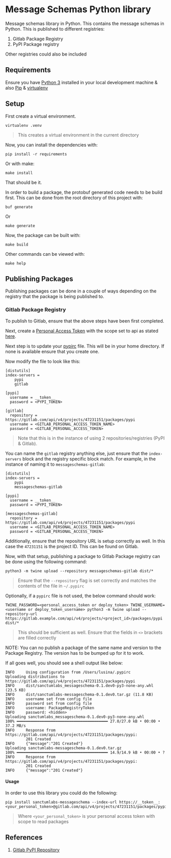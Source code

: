 # Message Schemas Python library

Message schemas library in Python. This contains the message schemas in Python. This is published to different registries:

1. Gitlab Package Registry
2. PyPI Package registry

Other registries could also be included

## Requirements

Ensure you have [Python 3](https://www.python.org/downloads/) installed in your local development machine & also [Pip](https://pypi.org/project/pip/) &  [virtualenv](https://virtualenv.pypa.io/)

## Setup

First create a virtual environment.

``` shell
virtualenv .venv
```

> This creates a virtual environment in the current directory

Now, you can install the dependencies with:

```shell
pip install -r requirements
```

Or with make:

```shell
make install
```

That should be it.

In order to build a package, the protobuf generated code needs to be build first. This can be done from the root directory of this project with:

```shell
buf generate
```

Or

```shell
make generate
```

Now, the package can be built with:

```shell
make build
```

Other commands can be viewed with:

```shell
make help
```

## Publishing Packages

Publishing packages can be done in a couple of ways depending on the registry that the package is being published to.

### Gitlab Package Registry

To publish to Gitlab, ensure that the above steps have been first completed.

Next, create a [Personal Access Token](https://docs.gitlab.com/ee/user/profile/personal_access_tokens.html) with the scope set to api as stated [here](https://docs.gitlab.com/ee/user/packages/pypi_repository/#authenticate-with-the-package-registry).

Next step is to update your [pypirc](~/.pypirc) file. This will be in your home directory. If none is available ensure that you create one.

Now modify the file to look like this:

```pypirc
[distutils]
index-servers =
    pypi
    gitlab

[pypi]
  username = __token__
  password = <PYPI_TOKEN>

[gitlab]
  repository = https://gitlab.com/api/v4/projects/47231151/packages/pypi
  username = <GITLAB_PERSONAL_ACCESS_TOKEN_NAME>
  password = <GITLAB_PERSONAL_ACCESS_TOKEN>
```

> Note that this is in the instance of using 2 repositories/registries (PyPI & Gitlab).

You can name the `gitlab` registry anything else, just ensure that the `index-servers` block and the registry specific block match. For example, in the instance of naming it to `messageschemas-gitlab`:

```pypirc
[distutils]
index-servers =
    pypi
    messageschemas-gitlab

[pypi]
  username = __token__
  password = <PYPI_TOKEN>

[messageschemas-gitlab]
  repository = https://gitlab.com/api/v4/projects/47231151/packages/pypi
  username = <GITLAB_PERSONAL_ACCESS_TOKEN_NAME>
  password = <GITLAB_PERSONAL_ACCESS_TOKEN>
```

Additionally, ensure that the repository URL is setup correctly as well. In this case the `47231151` is the project ID. This can be found on Gitlab.

Now, with that setup, publishing a package to Gitlab Package registry can be done using the following command:

```shell
python3 -m twine upload --repository messageschemas-gitlab dist/*
```

> Ensure that the `--repository` flag is set correctly and matches the contents of the file in `~/.pypirc`

Optionally, if a `pypirc` file is not used, the below command should work:

```shell
TWINE_PASSWORD=<personal_access_token or deploy_token> TWINE_USERNAME=<username or deploy_token_username> python3 -m twine upload --repository-url https://gitlab.example.com/api/v4/projects/<project_id>/packages/pypi dist/*
```

> This should be sufficient as well. Ensure that the fields in `<>` brackets are filled correctly

NOTE: You can no publish a package of the same name and version to the Package Registry. The version has to be bumped up for it to work.

If all goes well, you should see a shell output like below:

```plain
INFO     Using configuration from /Users/lusina/.pypirc                                                                                                                           
Uploading distributions to https://gitlab.com/api/v4/projects/47231151/packages/pypi
INFO     dist/sanctumlabs_messageschema-0.1.dev0-py3-none-any.whl (23.5 KB)                                                                                                       
INFO     dist/sanctumlabs-messageschema-0.1.dev0.tar.gz (11.8 KB)                                                                                                                 
INFO     username set from config file                                                                                                                                            
INFO     password set from config file                                                                                                                                            
INFO     username: PackageRegistryToken                                                                                                                                           
INFO     password: <hidden>                                                                                                                                                       
Uploading sanctumlabs_messageschema-0.1.dev0-py3-none-any.whl
100% ━━━━━━━━━━━━━━━━━━━━━━━━━━━━━━━━━━━━━━━━ 27.0/27.0 kB • 00:00 • 37.2 MB/s
INFO     Response from https://gitlab.com/api/v4/projects/47231151/packages/pypi:                                                                                                 
         201 Created                                                                                                                                                              
INFO     {"message":"201 Created"}                                                                                                                                                
Uploading sanctumlabs-messageschema-0.1.dev0.tar.gz
100% ━━━━━━━━━━━━━━━━━━━━━━━━━━━━━━━━━━━━━━━━ 14.9/14.9 kB • 00:00 • ?
INFO     Response from https://gitlab.com/api/v4/projects/47231151/packages/pypi:                                                                                                 
         201 Created                                                                                                                                                              
INFO     {"message":"201 Created"} 
```

#### Usage

In order to use this library you could do the following:

```shell
pip install sanctumlabs-messageschema --index-url https://__token__:<your_personal_token>@gitlab.com/api/v4/projects/47231151/packages/pypi/simple
```

> Where `<your_personal_token>` is your personal access token with scope to read packages

## References

1. [Gitlab PyPI Repository](https://docs.gitlab.com/ee/user/packages/pypi_repository/)
